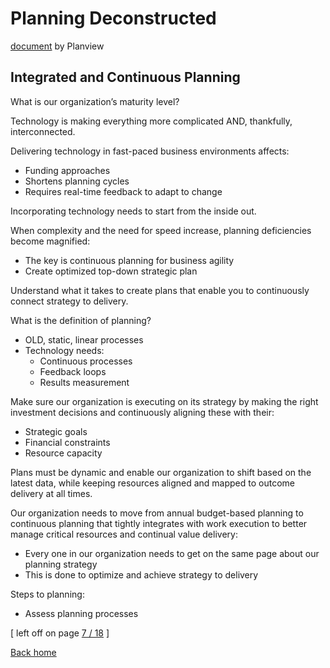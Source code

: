 # Planning Deconstructed

[document](assets/Planning-deconstructed.pdf) by Planview

## Integrated and Continuous Planning

What is our organization’s maturity level?

Technology is making everything more complicated AND, thankfully, interconnected.

Delivering technology in fast-paced business environments affects:

* Funding approaches
* Shortens planning cycles
* Requires real-time feedback to adapt to change

Incorporating technology needs to start from the inside out.

When complexity and the need for speed increase, planning deficiencies become magnified:

* The key is continuous planning for business agility
* Create optimized top-down strategic plan

Understand what it takes to create plans that enable you to continuously connect strategy to delivery.

What is the definition of planning?

* OLD, static, linear processes
* Technology needs:
  * Continuous processes
  * Feedback loops
  * Results measurement

Make sure our organization is executing on its strategy by making the right investment decisions and continuously aligning these with their:

* Strategic goals
* Financial constraints
* Resource capacity

Plans must be dynamic and enable our organization to shift based on the latest data, while keeping resources aligned and mapped to outcome delivery at all times.

Our organization needs to move from annual budget-based planning to continuous planning that tightly integrates with work execution to better manage critical resources and continual value delivery:

* Every one in our organization needs to get on the same page about our planning strategy
* This is done to optimize and achieve strategy to delivery

Steps to planning:

* Assess planning processes

[ left off on page [7 / 18](assets/Planning-deconstructed.pdf) ]

[Back home](../README.md)
